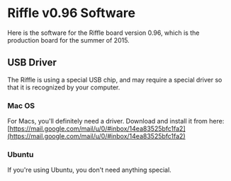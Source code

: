 # Riffle v0.96 Software

Here is the software for the Riffle board version 0.96, which is the production board for the summer of 2015.

## USB Driver

The Riffle is using a special USB chip, and may require a special driver so that it is recognized by your computer.

### Mac OS

For Macs, you'll definitely need a driver. Download and install it from here: [https://mail.google.com/mail/u/0/#inbox/14ea83525bfc1fa2](https://mail.google.com/mail/u/0/#inbox/14ea83525bfc1fa2)

### Ubuntu

If you're using Ubuntu, you don't need anything special.